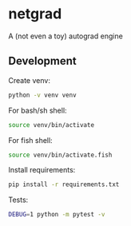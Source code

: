 # netgrad
A (not even a toy) autograd engine


## Development

Create venv:
```bash
python -v venv venv
```

For bash/sh shell:
```bash
source venv/bin/activate
```

For fish shell:
```bash
source venv/bin/activate.fish
```

Install requirements:
```bash
pip install -r requirements.txt
```

Tests:
```bash
DEBUG=1 python -m pytest -v
```
